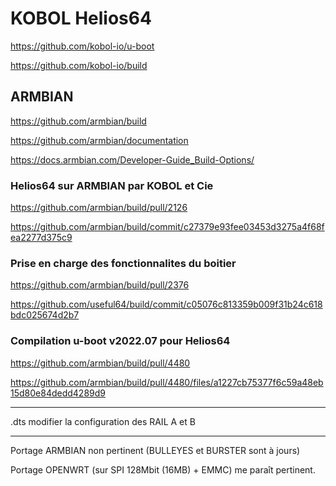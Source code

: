 # KOBOL Helios64

https://github.com/kobol-io/u-boot

https://github.com/kobol-io/build

## ARMBIAN
https://github.com/armbian/build

https://github.com/armbian/documentation

https://docs.armbian.com/Developer-Guide_Build-Options/

### Helios64 sur ARMBIAN par KOBOL et Cie
https://github.com/armbian/build/pull/2126

https://github.com/armbian/build/commit/c27379e93fee03453d3275a4f68fea2277d375c9

### Prise en charge des fonctionnalites du boitier
https://github.com/armbian/build/pull/2376

https://github.com/useful64/build/commit/c05076c813359b009f31b24c618bdc025674d2b7

### Compilation u-boot v2022.07 pour Helios64
https://github.com/armbian/build/pull/4480

https://github.com/armbian/build/pull/4480/files/a1227cb75377f6c59a48eb15d80e84dedd4289d9

------------------

.dts modifier la configuration des RAIL A et B

---

Portage ARMBIAN non pertinent (BULLEYES et BURSTER sont à jours) 

Portage OPENWRT (sur SPI 128Mbit (16MB) + EMMC) me paraît pertinent.
